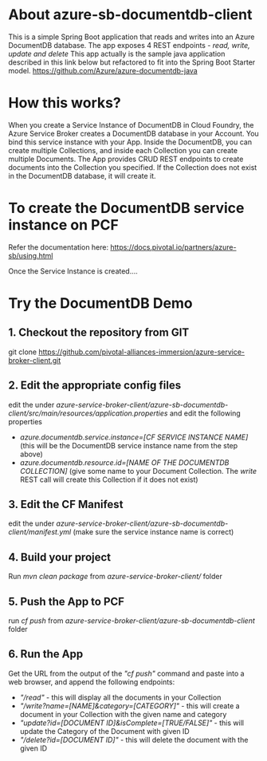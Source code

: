 # About azure-sb-documentdb-client
This is a simple Spring Boot application that reads and writes into an Azure DocumentDB database.
The app exposes 4 REST endpoints - _read, write, update and delete_
This app actually is the sample java application described in this link below but refactored to fit into the Spring Boot Starter model.
https://github.com/Azure/azure-documentdb-java

# How this works?
When you create a Service Instance of DocumentDB in Cloud Foundry, the Azure Service Broker creates a DocumentDB database in your Account. 
You bind this service instance with your App. 
Inside the DocumentDB, you can create multiple Collections, and inside each Collection you can create multiple Documents.
The App provides CRUD REST endpoints to create documents into the Collection you specified. If the Collection does not exist in the DocumentDB database, it will create it. 

# To create the DocumentDB service instance on PCF
Refer the documentation here: https://docs.pivotal.io/partners/azure-sb/using.html

Once the Service Instance is created....


# Try the DocumentDB Demo

## 1. Checkout the repository from GIT
git clone https://github.com/pivotal-alliances-immersion/azure-service-broker-client.git

##  2. Edit the appropriate config files
edit the under _azure-service-broker-client/azure-sb-documentdb-client/src/main/resources/application.properties_ and edit the following properties
* _azure.documentdb.service.instance=[CF SERVICE INSTANCE NAME]_  (this will be the DocumentDB service instance name from the step above)
* _azure.documentdb.resource.id=[NAME OF THE DOCUMENTDB COLLECTION]_  (give some name to your Document Collection. The _write_ REST call will create this Collection if it does not exist)

## 3. Edit the CF Manifest
edit the under _azure-service-broker-client/azure-sb-documentdb-client/manifest.yml_ (make sure the service instance name is correct)

## 4. Build your project
Run _mvn clean package_ from _azure-service-broker-client/_ folder

## 5. Push the App to PCF
run _cf push_ from _azure-service-broker-client/azure-sb-documentdb-client_ folder

## 6. Run the App
Get the URL from the output of the _"cf push"_ command and paste into a web browser, and append
the following endpoints:

* _"/read"_ - this will display all the documents in your Collection
* _"/write?name=[NAME]&category=[CATEGORY]"_ - this will create a document in your Collection with the given name and category
* _"update?id=[DOCUMENT ID]&isComplete=[TRUE/FALSE]"_ - this will update the Category of the Document with given ID
* _"/delete?id=[DOCUMENT ID]"_ - this will delete the document with the given ID
